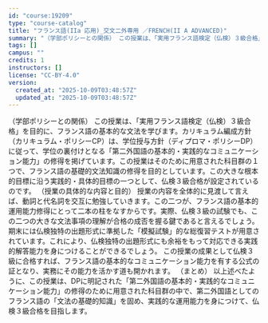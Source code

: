 ```yaml
---
id: "course:19209"
type: "course-catalog"
title: "フランス語(IIa 応用)_交文二外専用 ／FRENCH(II A ADVANCED)"
summary: "（学部ポリシーとの関係） この授業は、「実用フランス語検定（仏検）３級合格」を目的に、フランス語の基本的な文法を学びます。カリキュラム編成方針（カリキュラム・ポリシーCP）は、学位授与方針（ディプロマ・ポリシーDP）に従って、学位の裏付けと…"
tags: []
campus: ""
credits: 1
instructors: []
license: "CC-BY-4.0"
version:
  created_at: "2025-10-09T03:48:57Z"
  updated_at: "2025-10-09T03:48:57Z"
---
```

（学部ポリシーとの関係） この授業は、「実用フランス語検定（仏検）３級合格」を目的に、フランス語の基本的な文法を学びます。カリキュラム編成方針（カリキュラム・ポリシーCP）は、学位授与方針（ディプロマ・ポリシーDP）に従って、学位の裏付けとなる「第二外国語の基本的・実践的なコミュニケーション能力」の修得を掲げています。この授業はそのために用意された科目群の１つで、フランス語の基礎的文法知識の修得を目的としています。この大きな根本的目標に沿う実践的・具体的目標の一つとして、仏検３級合格が設定されているのです。 （授業の具体的な内容と目的） 授業の内容を全体的に見渡して言えば、動詞と代名詞を交互に勉強していきます。この二つが、フランス語の基本的運用能力修得にとって二本の柱をなすからです。実際、仏検３級の試験でも、この二つの大きな文法事項の理解が合格の成否を握る鍵であると言えるでしょう。 期末には仏検独特の出題形式に準拠した「模擬試験」的な総復習テストが用意されています。これにより、仏検独特の出題形式にも余裕をもって対応できる実践的解答能力を身につけることができるでしょう。 この授業の成果として仏検３級に合格すれば、フランス語の基本的なコミュニケーション能力を有する公式の証となり、実務にその能力を活かす道も開かれます。 （まとめ） 以上述べたように、この授業は、DPに明記された「第二外国語の基本的・実践的なコミュニケーション能力」の修得のために用意された科目群の中で、第二外国語としてのフランス語の「文法の基礎的知識」を固め、実践的な運用能力を身につけて、仏検３級合格を目指します。
